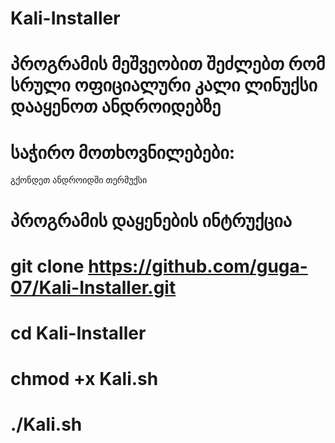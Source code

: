 # Kali-Installer
# პროგრამის მეშვეობით შეძლებთ რომ სრული ოფიციალური კალი ლინუქსი დააყენოთ ანდროიდებზე 
# საჭირო მოთხოვნილებები:
გქონდეთ ანდროიდში თერმუქსი  
# პროგრამის დაყენების ინტრუქცია 
# git clone https://github.com/guga-07/Kali-Installer.git
# cd Kali-Installer
# chmod +x Kali.sh
# ./Kali.sh 
